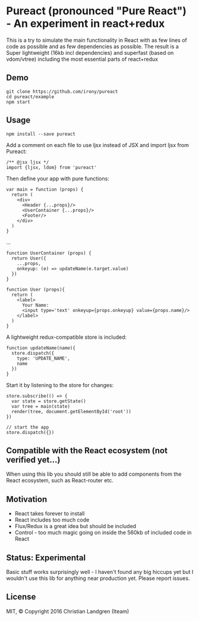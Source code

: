 # Pureact (pronounced "Pure React") - An experiment in react+redux

This is a try to simulate the main functionality in React with as few lines of code as possible and as few dependencies as possible. The result is a Super lightweight (16kb incl dependencies) and superfast (based on vdom/vtree) including the most essential parts of react+redux 

## Demo

    git clone https://github.com/irony/pureact
    cd pureact/example
    npm start

## Usage

    npm install --save pureact

Add a comment on each file to use ljsx instead of JSX and import ljsx from Pureact:

    /** @jsx ljsx */
    import {ljsx, ldom} from 'pureact'

Then define your app with pure functions:

    var main = function (props) {
      return (
        <div>
          <Header {...props}/>
          <UserContainer {...props}/>
          <Footer/>
        </div>
      )
    }

...

    function UserContainer (props) {
      return User({
        ...props, 
        onkeyup: (e) => updateName(e.target.value)
      })
    }

    function User (props){
      return (
        <label>
          Your Name:
          <input type='text' onkeyup={props.onkeyup} value={props.name}/>
        </label>
      )
    }

A lightweight redux-compatible store is included:

    function updateName(name){
      store.dispatch({
        type: 'UPDATE_NAME',
        name
      })
    }

Start it by listening to the store for changes:

    store.subscribe(() => {
      var state = store.getState()
      var tree = main(state)
      render(tree, document.getElementById('root'))
    })

    // start the app
    store.dispatch({})


## Compatible with the React ecosystem (not verified yet...)
When using this lib you should still be able to add components from the React ecosystem, such as React-router etc. 

## Motivation

- React takes forever to install
- React includes too much code
- Flux/Redux is a great idea but should be included
- Control - too much magic going on inside the 560kb of included code in React

## Status: Experimental
Basic stuff works surprisingly well - I haven't found any big hiccups yet but I wouldn't use this lib for anything near production yet. Please report issues. 


## License

MIT, &copy; Copyright 2016 Christian Landgren (Iteam)
